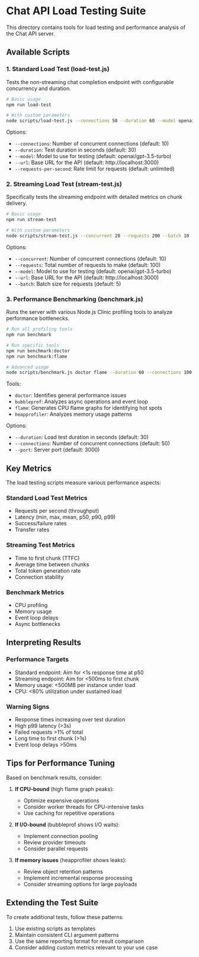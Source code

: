 # Chat API Load Testing Suite

This directory contains tools for load testing and performance analysis of the Chat API server.

## Available Scripts

### 1. Standard Load Test (load-test.js)

Tests the non-streaming chat completion endpoint with configurable concurrency and duration.

```bash
# Basic usage
npm run load-test

# With custom parameters
node scripts/load-test.js --connections 50 --duration 60 --model openai/gpt-3.5-turbo
```

Options:
- `--connections`: Number of concurrent connections (default: 10)
- `--duration`: Test duration in seconds (default: 30)
- `--model`: Model to use for testing (default: openai/gpt-3.5-turbo)
- `--url`: Base URL for the API (default: http://localhost:3000)
- `--requests-per-second`: Rate limit for requests (default: unlimited)

### 2. Streaming Load Test (stream-test.js)

Specifically tests the streaming endpoint with detailed metrics on chunk delivery.

```bash
# Basic usage
npm run stream-test

# With custom parameters
node scripts/stream-test.js --concurrent 20 --requests 200 --batch 10
```

Options:
- `--concurrent`: Number of concurrent connections (default: 10)
- `--requests`: Total number of requests to make (default: 100)
- `--model`: Model to use for testing (default: openai/gpt-3.5-turbo)
- `--url`: Base URL for the API (default: http://localhost:3000)
- `--batch`: Batch size for requests (default: 5)

### 3. Performance Benchmarking (benchmark.js)

Runs the server with various Node.js Clinic profiling tools to analyze performance bottlenecks.

```bash
# Run all profiling tools
npm run benchmark

# Run specific tools
npm run benchmark:doctor
npm run benchmark:flame

# Advanced usage
node scripts/benchmark.js doctor flame --duration 60 --connections 100
```

Tools:
- `doctor`: Identifies general performance issues
- `bubbleprof`: Analyzes async operations and event loop
- `flame`: Generates CPU flame graphs for identifying hot spots
- `heapprofiler`: Analyzes memory usage patterns

Options:
- `--duration`: Load test duration in seconds (default: 30)
- `--connections`: Number of concurrent connections (default: 50)
- `--port`: Server port (default: 3000)

## Key Metrics

The load testing scripts measure various performance aspects:

### Standard Load Test Metrics
- Requests per second (throughput)
- Latency (min, max, mean, p50, p90, p99)
- Success/failure rates
- Transfer rates

### Streaming Test Metrics
- Time to first chunk (TTFC)
- Average time between chunks
- Total token generation rate
- Connection stability

### Benchmark Metrics
- CPU profiling
- Memory usage
- Event loop delays
- Async bottlenecks

## Interpreting Results

### Performance Targets
- Standard endpoint: Aim for <1s response time at p50
- Streaming endpoint: Aim for <500ms to first chunk
- Memory usage: <500MB per instance under load
- CPU: <80% utilization under sustained load

### Warning Signs
- Response times increasing over test duration
- High p99 latency (>3s)
- Failed requests >1% of total
- Long time to first chunk (>1s)
- Event loop delays >50ms

## Tips for Performance Tuning

Based on benchmark results, consider:

1. **If CPU-bound** (high flame graph peaks):
   - Optimize expensive operations
   - Consider worker threads for CPU-intensive tasks
   - Use caching for repetitive operations

2. **If I/O-bound** (bubbleprof shows I/O waits):
   - Implement connection pooling
   - Review provider timeouts
   - Consider parallel requests

3. **If memory issues** (heapprofiler shows leaks):
   - Review object retention patterns
   - Implement incremental response processing
   - Consider streaming options for large payloads

## Extending the Test Suite

To create additional tests, follow these patterns:

1. Use existing scripts as templates
2. Maintain consistent CLI argument patterns
3. Use the same reporting format for result comparison
4. Consider adding custom metrics relevant to your use case 